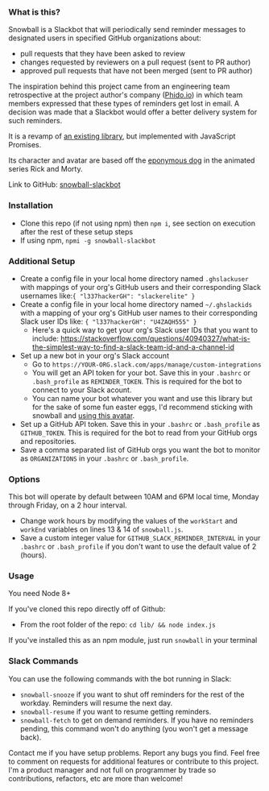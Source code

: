 ### What is this?
Snowball is a Slackbot that will periodically send reminder messages to designated users in specified GitHub organizations about:
  - pull requests that they have been asked to review
  - changes requested by reviewers on a pull request (sent to PR author)
  - approved pull requests that have not been merged (sent to PR author)

The inspiration behind this project came from an engineering team retrospective at the project author's company (<a href="http://www.phido.io/" target="_blank">Phido.io</a>) in which team members expressed that these types of reminders get lost in email. A decision was made that a Slackbot would offer a better delivery system for such reminders.

It is a revamp of <a href="https://github.com/Ahmadposten/Github-slack-reminder">an existing library</a>, but implemented with JavaScript Promises.

Its character and avatar are based off the <a href="http://rickandmorty.wikia.com/wiki/Snuffles" target="_blank">eponymous dog</a> in the animated series Rick and Morty. 

Link to GitHub: <a href="https://github.com/leizmonk/snowball-slackbot" target="_blank">snowball-slackbot</a>

### Installation
- Clone this repo (if not using npm) then `npm i`, see section on execution after the rest of these setup steps
- If using npm, `npmi -g snowball-slackbot`

### Additional Setup
- Create a config file in your local home directory named `.ghslackuser` with mappings of your org's GitHub users and their corresponding Slack usernames like:`{ "l337hackerGH": "slackerelite" }`
- Create a config file in your local home directory named `~/.ghslackids` with a mapping of your org's GitHub user names to their corresponding Slack user IDs like: `{ "l337hackerGH": "U4ZAQH555" }`
  - Here's a quick way to get your org's Slack user IDs that you want to include: https://stackoverflow.com/questions/40940327/what-is-the-simplest-way-to-find-a-slack-team-id-and-a-channel-id
- Set up a new bot in your org's Slack account
  - Go to `https://YOUR-ORG.slack.com/apps/manage/custom-integrations`
  - You will get an API token for your bot. Save this in your `.bashrc` or `.bash_profile` as `REMINDER_TOKEN`. This is required for the bot to connect to your Slack acount.
  - You can name your bot whatever you want and use this library but for the sake of some fun easter eggs, I'd recommend sticking with snowball and <a href="https://s3-us-west-2.amazonaws.com/slack-files2/bot_icons/2017-05-24/186775348656_48.png" target="_blank">using this avatar</a>.
- Set up a GitHub API token. Save this in your `.bashrc` or `.bash_profile` as `GITHUB_TOKEN`. This is required for the bot to read from your GitHub orgs and repositories.
- Save a comma separated list of GitHub orgs you want the bot to monitor as `ORGANIZATIONS` in your `.bashrc` or `.bash_profile`.

### Options
This bot will operate by default between 10AM and 6PM local time, Monday through Friday, on a 2 hour interval.
- Change work hours by modifying the values of the `workStart` and `workEnd` variables on lines 13 & 14 of `snowball.js`.
- Save a custom integer value for `GITHUB_SLACK_REMINDER_INTERVAL` in your `.bashrc` or `.bash_profile` if you don't want to use the default value of 2 (hours).

### Usage
You need Node 8+

If you've cloned this repo directly off of Github:
- From the root folder of the repo: `cd lib/ && node index.js`

If you've installed this as an npm module, just run `snowball` in your terminal


### Slack Commands
You can use the following commands with the bot running in Slack:
- `snowball-snooze` if you want to shut off reminders for the rest of the workday. Reminders will resume the next day.
- `snowball-resume` if you want to resume getting reminders.
- `snowball-fetch` to get on demand reminders. If you have no reminders pending, this command won't do anything (you won't get a message back).

Contact me if you have setup problems. Report any bugs you find. Feel free to comment on requests for additional features or contribute to this project. I'm a product manager and not full on programmer by trade so contributions, refactors, etc are more than welcome!
